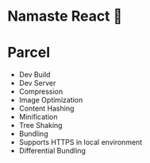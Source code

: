 # Namaste React 🚀


 # Parcel 

- Dev Build
- Dev Server
- Compression
- Image Optimization
- Content Hashing
- Minification 
- Tree Shaking 
- Bundling
- Supports HTTPS in local environment
- Differential Bundling